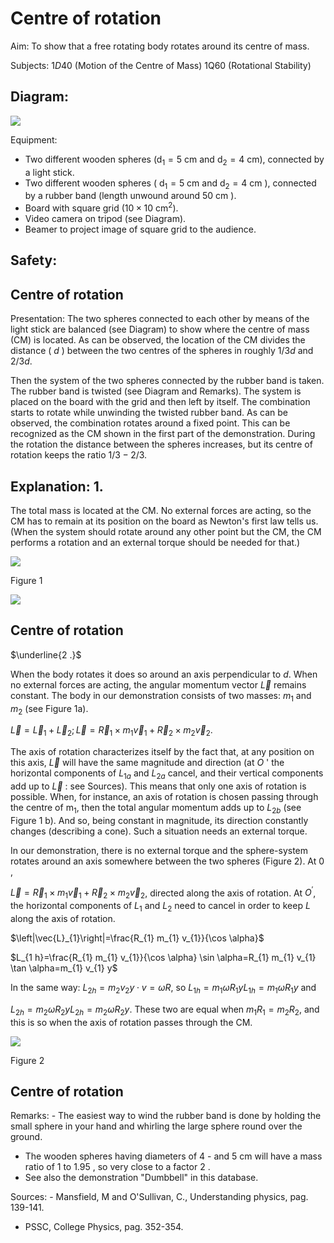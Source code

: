 # Centre of rotation 

Aim: To show that a free rotating body rotates around its centre of mass.

Subjects: $1 D 40$ (Motion of the Centre of Mass) 1Q60 (Rotational Stability)


## Diagram:

![](https://cdn.mathpix.com/cropped/2024_06_24_4463ec0fa220254ecf1fg-1.jpg?height=797&width=1399&top_left_y=458&top_left_x=448)

Equipment:

- Two different wooden spheres $\left(\mathrm{d}_{1}=5 \mathrm{~cm}\right.$ and $\left.\mathrm{d}_{2}=4 \mathrm{~cm}\right)$, connected by a light stick.
- Two different wooden spheres ( $\mathrm{d}_{1}=5 \mathrm{~cm}$ and $\mathrm{d}_{2}=4 \mathrm{~cm}$ ), connected by a rubber band (length unwound around $50 \mathrm{~cm}$ ).
- Board with square grid $\left(10 \times 10 \mathrm{~cm}^{2}\right)$.
- Video camera on tripod (see Diagram).
- Beamer to project image of square grid to the audience.


## Safety:

## Centre of rotation

Presentation: The two spheres connected to each other by means of the light stick are balanced (see Diagram) to show where the centre of mass (CM) is located. As can be observed, the location of the CM divides the distance ( $d$ ) between the two centres of the spheres in roughly $1 / 3 d$ and $2 / 3 d$.

Then the system of the two spheres connected by the rubber band is taken. The rubber band is twisted (see Diagram and Remarks). The system is placed on the board with the grid and then left by itself. The combination starts to rotate while unwinding the twisted rubber band. As can be observed, the combination rotates around a fixed point. This can be recognized as the CM shown in the first part of the demonstration. During the rotation the distance between the spheres increases, but its centre of rotation keeps the ratio $1 / 3-2 / 3$.

## Explanation: 1.

The total mass is located at the CM. No external forces are acting, so the CM has to remain at its position on the board as Newton's first law tells us. (When the system should rotate around any other point but the $\mathrm{CM}$, the $\mathrm{CM}$ performs a rotation and an external torque should be needed for that.)

![](https://cdn.mathpix.com/cropped/2024_06_24_4463ec0fa220254ecf1fg-2.jpg?height=1362&width=857&top_left_y=1075&top_left_x=725)

Figure 1

![](https://cdn.mathpix.com/cropped/2024_06_24_4463ec0fa220254ecf1fg-2.jpg?height=277&width=597&top_left_y=2494&top_left_x=1415)

## Centre of rotation

$\underline{2 .}$

When the body rotates it does so around an axis perpendicular to $d$. When no external forces are acting, the angular momentum vector $\vec{L}$ remains constant. The body in our demonstration consists of two masses: $m_{1}$ and $m_{2}$ (see Figure 1a).

$\vec{L}=\vec{L}_{1}+\vec{L}_{2} ; \vec{L}=\vec{R}_{1} \times m_{1} \vec{v}_{1}+\vec{R}_{2} \times m_{2} \vec{v}_{2}$.

The axis of rotation characterizes itself by the fact that, at any position on this axis, $\vec{L}$ will have the same magnitude and direction (at $O$ ' the horizontal components of $L_{1 a}$ and $L_{2 a}$ cancel, and their vertical components add up to $\vec{L}$ : see Sources). This means that only one axis of rotation is possible. When, for instance, an axis of rotation is chosen passing through the centre of $\mathrm{m}_{1}$, then the total angular momentum adds up to $L_{2 b}$ (see Figure 1 b). And so, being constant in magnitude, its direction constantly changes (describing a cone). Such a situation needs an external torque.

In our demonstration, there is no external torque and the sphere-system rotates around an axis somewhere between the two spheres (Figure 2). At 0 ,

$\vec{L}=\vec{R}_{1} \times m_{1} \vec{v}_{1}+\vec{R}_{2} \times m_{2} \vec{v}_{2}$, directed along the axis of rotation. At $O^{'}$, the horizontal components of $L_{1}$ and $L_{2}$ need to cancel in order to keep $L$ along the axis of rotation.

$\left|\vec{L}_{1}\right|=\frac{R_{1} m_{1} v_{1}}{\cos \alpha}$

$L_{1 h}=\frac{R_{1} m_{1} v_{1}}{\cos \alpha} \sin \alpha=R_{1} m_{1} v_{1} \tan \alpha=m_{1} v_{1} y$

In the same way: $L_{2 h}=m_{2} v_{2} y \cdot v=\omega R$, so $L_{1 h}=m_{1} \omega R_{1} y L_{1 h}=m_{1} \omega R_{1} y$ and

$L_{2 h}=m_{2} \omega R_{2} y L_{2 h}=m_{2} \omega R_{2} y$. These two are equal when $m_{1} R_{1}=m_{2} R_{2}$, and this is so when the axis of rotation passes through the CM.

![](https://cdn.mathpix.com/cropped/2024_06_24_4463ec0fa220254ecf1fg-3.jpg?height=899&width=691&top_left_y=1481&top_left_x=794)

Figure 2

## Centre of rotation

Remarks: - The easiest way to wind the rubber band is done by holding the small sphere in your hand and whirling the large sphere round over the ground.

- The wooden spheres having diameters of 4 - and $5 \mathrm{~cm}$ will have a mass ratio of 1 to 1.95 , so very close to a factor 2 .
- See also the demonstration "Dumbbell" in this database.

Sources: - Mansfield, M and O'Sullivan, C., Understanding physics, pag. 139-141.

- PSSC, College Physics, pag. 352-354.

